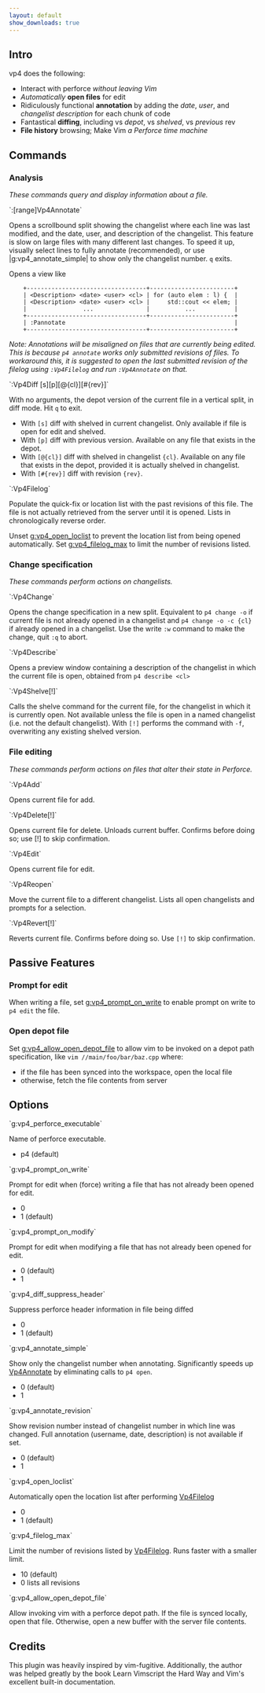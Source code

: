 ```yaml
---
layout: default
show_downloads: true
---
```


## Intro

vp4 does the following:

- Interact with perforce _without leaving Vim_
- _Automatically_ **open files** for edit
- Ridiculously functional **annotation** by adding the _date_, _user_, and
  _changelist_ _description_ for each chunk of code
- Fantastical **diffing**, including vs _depot_, vs _shelved_, vs _previous_ rev
- **File history** browsing; Make Vim _a Perforce time machine_

## Commands

### Analysis

_These commands query and display information about a file._

<div class="command" id="Vp4Annotate">
`:[range]Vp4Annotate`
</div>

Opens a scrollbound split showing the changelist where each line was last
modified, and the date, user, and description of the changelist.  This feature
is slow on large files with many different last changes.  To speed it up,
visually select lines to fully annotate (recommended), or use
|g:vp4_annotate_simple| to show only the changelist number.  `q` exits.

Opens a view like

```
    +----------------------------------+------------------------+
    | <Description> <date> <user> <cl> | for (auto elem : l) {  |
    | <Description> <date> <user> <cl> |     std::cout << elem; |
    |                ...               |          ...           |
    +----------------------------------+------------------------+
    | :Pannotate                                                |
    +----------------------------------+------------------------+
```

_Note: Annotations will be misaligned on files that are currently being edited.
This is because `p4 annotate` works only submitted revisions of files.  To
workaround this, it is suggested to open the last submitted revision of the
filelog using `:Vp4Filelog` and run `:Vp4Annotate` on that._

<div class="command" id="Vp4Diff">
`:Vp4Diff [s][p][@{cl}][#{rev}]`
</div>

With no arguments, the depot version of the current file in a vertical split,
in diff mode.  Hit `q` to exit.

- With `[s]` diff with shelved in current changelist.  Only available if file is
  open for edit and shelved.
- With `[p]` diff with previous version.  Available on any file that exists in
  the depot.
- With `[@{cl}]` diff with shelved in changelist `{cl}`.  Available on any file
  that exists in the depot, provided it is actually shelved in changelist.
- With `[#{rev}]` diff with revision `{rev}`.

<div class="command" id="Vp4Filelog">
`:Vp4Filelog`
</div>

Populate the quick-fix or location list with the past revisions of this file.
The file is not actually retrieved from the server until it is opened.  Lists
in chronologically reverse order.

Unset [g:vp4_open_loclist] to prevent the location list from being opened
automatically.  Set [g:vp4_filelog_max] to limit the number of revisions
listed.

### Change specification

_These commands perform actions on changelists._

<div class="command" id="Vp4Change">
`:Vp4Change`
</div>

Opens the change specification in a new split.  Equivalent to `p4 change -o`
if current file is not already opened in a changelist and `p4 change -o -c
{cl}` if already opened in a changelist.  Use the write `:w` command to make
the change, quit `:q` to abort.

<div class="command" id="Vp4Describe">
`:Vp4Describe`
</div>

Opens a preview window containing a description of the changelist in which the
current file is open, obtained from `p4 describe <cl>`

<div class="command" id="Vp4Shelve">
`:Vp4Shelve[!]`
</div>

Calls the shelve command for the current file, for the changelist in which it
is currently open.  Not available unless the file is open in a named
changelist (i.e. not the default changelist).  With `[!]` performs the command
with `-f`, overwriting any existing shelved version.

### File editing

_These commands perform actions on files that alter their state in Perforce._

<div class="command" id="Vp4Add">
`:Vp4Add`
</div>

Opens current file for add.

<div class="command" id="Vp4Delete">
`:Vp4Delete[!]`
</div>

Opens current file for delete.  Unloads current buffer.  Confirms before doing
so; use [!] to skip confirmation.

<div class="command" id="Vp4Edit">
`:Vp4Edit`
</div>

Opens current file for edit.

<div class="command" id="Vp4Reopen">
`:Vp4Reopen`
</div>

Move the current file to a different changelist.  Lists all open changelists
and prompts for a selection.

<div class="command" id="Vp4Revert">
`:Vp4Revert[!]`
</div>

Reverts current file.  Confirms before doing so.  Use `[!]` to skip
confirmation.

## Passive Features

### Prompt for edit

When writing a file, set [g:vp4_prompt_on_write] to enable prompt on write to
`p4 edit` the file.

### Open depot file

Set [g:vp4_allow_open_depot_file] to allow vim to be invoked on a depot path
specification, like `vim //main/foo/bar/baz.cpp` where:

- if the file has been synced into the workspace, open the local file
- otherwise, fetch the file contents from server

## Options

<div class="option" id="g:vp4_perforce_executable">
`g:vp4_perforce_executable` 

Name of perforce executable.

- p4 (default)

</div>
<div class="option" id="g:vp4_prompt_on_write">
`g:vp4_prompt_on_write`     

Prompt for edit when (force) writing a file that has not already been opened for
edit.

- 0
- 1 (default)

</div>
<div class="option" id="g:vp4_prompt_on_modify">
`g:vp4_prompt_on_modify`    

Prompt for edit when modifying a file that has not already been opened for edit.

- 0 (default)
- 1

</div>
<div class="option" id="g:vp4_diff_suppress_header">
`g:vp4_diff_suppress_header`

Suppress perforce header information in file being diffed

- 0
- 1 (default)

</div>
<div class="option" id="g:vp4_annotate_simple">
`g:vp4_annotate_simple`     

Show only the changelist number when annotating.  Significantly speeds up
[Vp4Annotate] by eliminating calls to `p4 open`.

- 0 (default)
- 1

</div>
<div class="option" id="g:vp4_annotate_revision">
`g:vp4_annotate_revision`   

Show revision number instead of changelist number in which line was changed.
Full annotation (username, date, description) is not available if set.

- 0 (default)
- 1

</div>
<div class="option" id="g:vp4_open_loclist">
`g:vp4_open_loclist`        

Automatically open the location list after performing [Vp4Filelog]

- 0
- 1 (default)

</div>
<div class="option" id="g:vp4_filelog_max">
`g:vp4_filelog_max`         

Limit the number of revisions listed by [Vp4Filelog].  Runs faster with a
smaller limit.

- 10 (default)
- 0 lists all revisions

</div>
<div class="option" id="g:vp4_allow_open_depot_file">
`g:vp4_allow_open_depot_file`

Allow invoking vim with a perforce depot path.  If the file is synced locally,
open that file.  Otherwise, open a new buffer with the server file contents.

## Credits

This plugin was heavily inspired by vim-fugitive.  Additionally, the author
was helped greatly by the book Learn Vimscript the Hard Way and Vim's
excellent built-in documentation.

[g:vp4_perforce_executable]:   #g:vp4_perforce_executable
[g:vp4_prompt_on_write]:       #g:vp4_prompt_on_write
[g:vp4_prompt_on_modify]:      #g:vp4_prompt_on_modify
[g:vp4_diff_suppress_header]:  #g:vp4_diff_suppress_header
[g:vp4_annotate_simple]:       #g:vp4_annotate_simple
[g:vp4_annotate_revision]:     #g:vp4_annotate_revision
[g:vp4_open_loclist]:          #g:vp4_open_loclist
[g:vp4_filelog_max]:           #g:vp4_filelog_max
[g:vp4_allow_open_depot_file]: #g:vp4_allow_open_depot_file

[Vp4Annotate]: #Vp4Annotate
[Vp4Diff]:     #Vp4Diff
[Vp4Filelog]:  #Vp4Filelog
[Vp4Change]:   #Vp4Change
[Vp4Shelve]:   #Vp4Shelve
[Vp4Add]:      #Vp4Add
[Vp4Delete]:   #Vp4Delete
[Vp4Edit]:     #Vp4Edit
[Vp4Reopen]:   #Vp4Reopen
[Vp4Revert]:   #Vp4Revert
[Vp4Describe]:   #Vp4Describe
